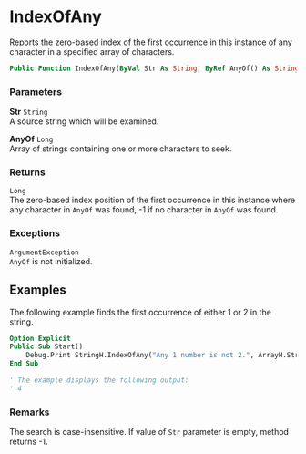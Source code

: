 # IndexOfAny

Reports the zero-based index of the first occurrence in this instance of any character in a specified array of characters.

```vb
Public Function IndexOfAny(ByVal Str As String, ByRef AnyOf() As String) As Long
```

### Parameters

**Str** `String` <br>
A source string which will be examined.

**AnyOf** `Long` <br>
Array of strings containing one or more characters to seek.

### Returns
`Long` <br>
The zero-based index position of the first occurrence in this instance where any character in `AnyOf` was found, -1 if no character in `AnyOf` was found.

### Exceptions
`ArgumentException` <br>
`AnyOf` is not initialized.

## Examples
The following example finds the first occurrence of either 1 or 2 in the string.

```vb
Option Explicit
Public Sub Start()
    Debug.Print StringH.IndexOfAny("Any 1 number is not 2.", ArrayH.StringArray("1", "2"))
End Sub

' The example displays the following output:
' 4
```

### Remarks
The search is case-insensitive. If value of `Str` parameter is empty, method returns -1.
